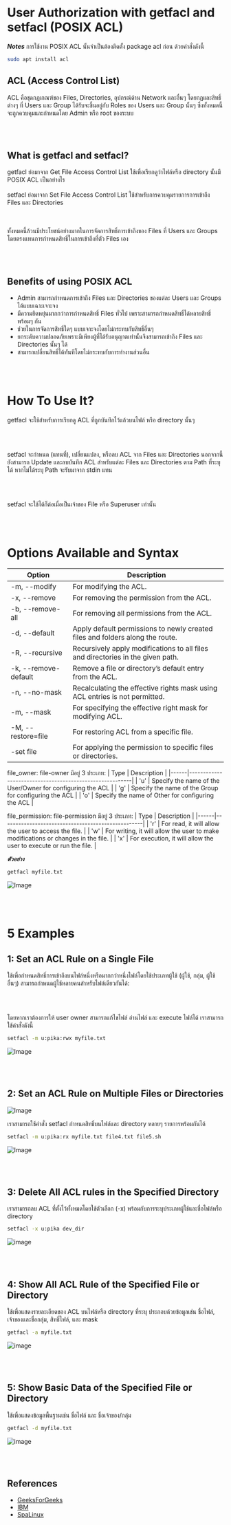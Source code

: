 # User Authorization with getfacl and setfacl (POSIX ACL)
***Notes*** การใช้งาน POSIX ACL นั้นจำเป็นต้องติดตั้ง package acl ก่อน ด้วยคำสั่งดังนี้

``` Bash
sudo apt install acl
```

## ACL (Access Control List)
ACL คือชุดกฎเกณฑ์ของ Files, Directories, อุปกรณ์ด้าน Network และอื่นๆ โดยกฏและสิทธิ์ต่างๆ ที่ Users และ Group ได้รับจะขึ้นอยู่กับ Roles ของ Users และ Group นั้นๆ ซึ่งทั้งหมดนี้จะถูกควบคุมและกำหนดโดย Admin หรือ root ของระบบ

<br><br>

## What is getfacl and setfacl?
getfacl ย่อมาจาก Get File Access Control List ใช้เพื่อเรียกดูว่าไฟล์หรือ directory นั้นมี POSIX ACL เป็นอย่างไร 
<br><br>
setfacl ย่อมาจาก Set File Access Control List ใช้สำหรับการควบคุมรายการการเข้าถึง Files และ Directories 

<br><br> ทั้งหมดนี้ล้วนมีประโยชน์อย่างมากในการจัดการสิทธิ์การเข้าถึงของ Files ที่ Users และ Groups โดยตรงแทนการกำหนดสิทธิ์ในการเข้าถึงที่ตัว Files เอง

<br><br>

## Benefits of using POSIX ACL
- Admin สามารถกำหนดการเข้าถึง Files และ Directories ของแต่ละ Users และ Groups ได้แบบเฉาะเจาะจง
- มีความยิดหยุ่นมากกว่าการกำหนดสิทธิ์ Files ทั่วไป เพราะสามารถกำหนดสิทธิ์ได้หลายสิทธิ์พร้อมๆ กัน
- ช่วยในการจัดการสิทธิ์ใดๆ แบบเจาะจงโดยไม่กระทบกับสิทธิ์อื่นๆ
- ยกระดับความปลอดภัยเพราะมีเพียงผู้ที่ได้รับอนุญาตเท่านั้นจึงสามารถเข้าถึง Files และ Directories นั้นๆ ได้
- สามารถเปลี่ยนสิทธิ์ได้ทันทีโดยไม่กระทบกับการทำงานส่วนอื่น

<br><br>

# How To Use It?

getfacl จะใช้สำหรับการเรียกดู ACL ที่ถูกบันทึกไว้แล้วบนไฟล์ หรือ directory นั้นๆ

<br><br>

setfacl จะกำหนด (แทนที่), เปลี่ยนแปลง, หรือลบ ACL จาก Files และ Directories นอกจากนี้ยังสามารถ Update และลบบันทึก ACL สำหรับแต่ละ Files และ Directories ตาม Path ที่ระบุได้ หากไม่ได้ระบุ Path จะรับมาจาก stdin แทน

<br><br>

setfacl จะใช้ได้ก็ต่อเมื่อเป็นเจ้าของ File หรือ Superuser เท่านั้น

<br><br>

# Options Available and Syntax
| Option       | Description                                                    |
|--------------|----------------------------------------------------------------|
| -m, --modify | For modifying the ACL.                                         |
| -x, --remove | For removing the permission from the ACL.                      |
| -b, --remove-all | For removing all permissions from the ACL.                |
| -d, --default | Apply default permissions to newly created files and folders along the route. |
| -R, --recursive | Recursively apply modifications to all files and directories in the given path. |
| -k, --remove-default | Remove a file or directory’s default entry from the ACL. |
| -n, --no-mask | Recalculating the effective rights mask using ACL entries is not permitted. |
| -m, --mask | For specifying the effective right mask for modifying ACL. |
| -M, --restore=file | For restoring ACL from a specific file. |
| -set file | For applying the permission to specific files or directories. |

file_owner: file-owner มีอยู่ 3 ประเภท:
| Type | Description                                             |
|------|---------------------------------------------------------|
| 'u'  | Specify the name of the User/Owner for configuring the ACL |
| 'g'  | Specify the name of the Group for configuring the ACL  |
| 'o'  | Specify the name of Other for configuring the ACL      |

file_permission: file-permission มีอยู่ 3 ประเภท:
| Type | Description                                       |
|------|---------------------------------------------------|
| 'r'  | For read, it will allow the user to access the file. |
| 'w'  | For writing, it will allow the user to make modifications or changes in the file. |
| 'x'  | For execution, it will allow the user to execute or run the file. |

***ตัวอย่าง***

```bash
getfacl myfile.txt
```

![Image](../.assets/getfacl1.png)

<br><br>

# 5 Examples

## 1: Set an ACL Rule on a Single File

ใช้เพื่อกำหนดสิทธิ์การเข้าถึงบนไฟล์หนึ่งหรือมากกว่าหนึ่งไฟล์โดยใช้ประเภทผู้ใช้ (ผู้ใช้, กลุ่ม, ผู้ใช้อื่นๆ) สามารถกำหนดผู้ใช้หลายคนสำหรับไฟล์เดียวกันได้:

<br><br>

โดยหากเราต้องการให้ user owner สามารถแก้ไขไฟล์ อ่านไฟล์ และ execute ไฟล์ได้ เราสามารถใช้คำสั่งดังนี้

``` Bash
setfacl -m u:pika:rwx myfile.txt
```

![Image](../.assets/setfacl1.png)

<br><br>

## 2: Set an ACL Rule on Multiple Files or Directories

![Image](../.assets/setfacl2.png)

เราสามารถใช้คำสั่ง setfacl กำหนดสิทธิ์บนไฟล์และ directory หลายๆ รายการพร้อมกันได้

``` Bash
setfacl -m u:pika:rx myfile.txt file4.txt file5.sh
```

![Image](../.assets/setfacl2-1.png)

<br><br>

## 3: Delete All ACL rules in the Specified Directory

เราสามารถลบ ACL ที่ตั้งไว้ทั้งหมดโดยใช้ตัวเลือก (-x) พร้อมกับการระบุประเภทผู้ใช้และชื่อไฟล์หรือ directory

```bash
setfacl -x u:pika dev_dir
```

![image](../.assets/setfacl3.png)

<br><br>

## 4: Show All ACL Rule of the Specified File or Directory

ใช้เพื่อแสดงรายละเอียดของ ACL บนไฟล์หรือ directory ที่ระบุ ประกอบด้วยข้อมูลเช่น ชื่อไฟล์, เจ้าของและชื่อกลุ่ม, สิทธิ์ไฟล์, และ mask

``` Bash
getfacl -a myfile.txt
```

![image](../.assets/getfacl2.png)

<br><br>

## 5: Show Basic Data of the Specified File or Directory

ใช้เพื่อแสดงข้อมูลพื้นฐานเช่น ชื่อไฟล์ และ ชื่อเจ้าของ/กลุ่ม

```bash
getfacl -d myfile.txt
```

![image](../.assets/getfacl3.png)

<br><br>

## References
* [GeeksForGeeks](https://www.geeksforgeeks.org/linux-setfacl-command-with-example/)
* [IBM](https://www.ibm.com/docs/en/zos/3.1.0?topic=scd-setfacl-set-remove-change-access-control-lists-acls)
* [SpaLinux](https://spalinux.com/2008/08/using_posix_acl_on_linux_part1)
